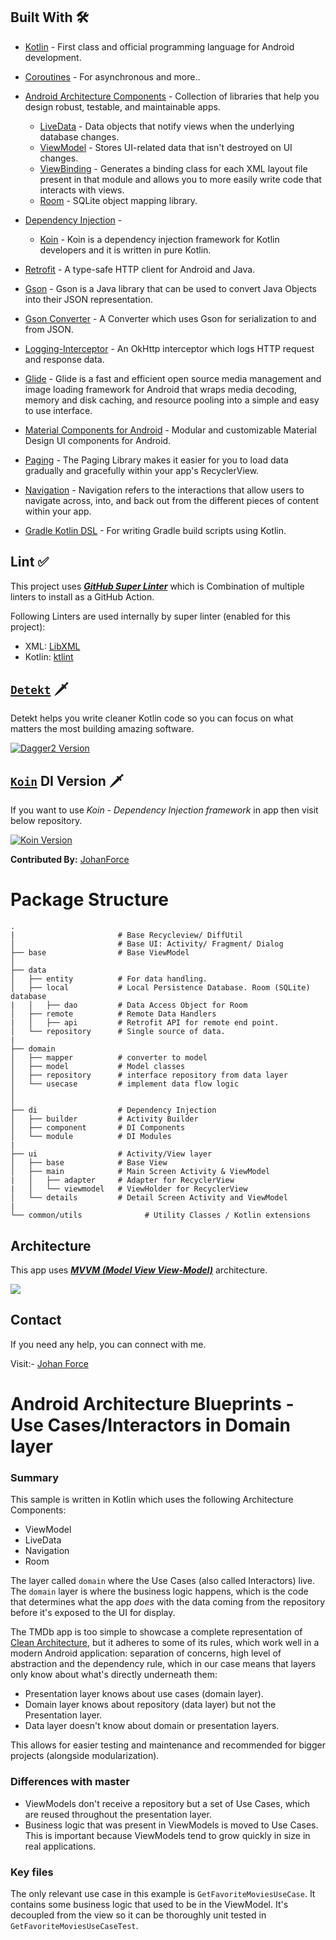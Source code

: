 ## Built With 🛠
- [Kotlin](https://kotlinlang.org/) - First class and official programming language for Android development.
- [Coroutines](https://kotlinlang.org/docs/reference/coroutines-overview.html) - For asynchronous and more..
- [Android Architecture Components](https://developer.android.com/topic/libraries/architecture) - Collection of libraries that help you design robust, testable, and maintainable apps.
  - [LiveData](https://developer.android.com/topic/libraries/architecture/livedata) - Data objects that notify views when the underlying database changes.
  - [ViewModel](https://developer.android.com/topic/libraries/architecture/viewmodel) - Stores UI-related data that isn't destroyed on UI changes. 
  - [ViewBinding](https://developer.android.com/topic/libraries/view-binding) - Generates a binding class for each XML layout file present in that module and allows you to more easily write code that interacts with views.
  - [Room](https://developer.android.com/topic/libraries/architecture/room) - SQLite object mapping library.
- [Dependency Injection](https://developer.android.com/training/dependency-injection) - 
  - [Koin](https://insert-koin.io/docs/reference/koin-core/dsl) - Koin is a dependency injection framework for Kotlin developers and it is written in pure Kotlin.
  
- [Retrofit](https://square.github.io/retrofit/) - A type-safe HTTP client for Android and Java.
- [Gson](https://github.com/google/gson) - Gson is a Java library that can be used to convert Java Objects into their JSON representation.
- [Gson Converter](https://github.com/square/retrofit/tree/master/retrofit-converters/gson) - A Converter which uses Gson for serialization to and from JSON.
- [Logging-Interceptor](https://github.com/square/okhttp/tree/master/okhttp-logging-interceptor) - An OkHttp interceptor which logs HTTP request and response data.

- [Glide](https://github.com/bumptech/glide) - Glide is a fast and efficient open source media management and image loading framework for Android that wraps media decoding, memory and disk caching, and resource pooling into a simple and easy to use interface.
- [Material Components for Android](https://github.com/material-components/material-components-android) - Modular and customizable Material Design UI components for Android.
- [Paging](https://developer.android.com/jetpack/androidx/releases/paging?hl=en) - The Paging Library makes it easier for you to load data gradually and gracefully within your app's RecyclerView.
- [Navigation](https://developer.android.com/guide/navigation?hl=en) - Navigation refers to the interactions that allow users to navigate across, into, and back out from the different pieces of content within your app.
- [Gradle Kotlin DSL](https://docs.gradle.org/current/userguide/kotlin_dsl.html) - For writing Gradle build scripts using Kotlin.

## Lint ✅
This project uses [***GitHub Super Linter***](https://github.com/github/super-linter) which is Combination of multiple linters to install as a GitHub Action.

Following Linters are used internally by super linter (enabled for this project):
- XML: [LibXML](http://xmlsoft.org/)
- Kotlin: [ktlint](https://github.com/pinterest/ktlint)


## [`Detekt`](https://detekt.dev/) 🗡️
Detekt helps you write cleaner Kotlin code so you can focus on what matters the most building amazing software.

[![Dagger2 Version](https://img.shields.io/static/v1?label=Foodium&message=Dagger2-DI&color=brightgreen&logo=android)](https://github.com/PatilShreyas/Foodium/tree/dev-hilt-android)


## [`Koin`](https://insert-koin.io/) DI Version 🗡️
If you want to use *Koin - Dependency Injection framework* in app then visit below repository.

[![Koin Version](https://img.shields.io/badge/PranayPatel512-Foodium-blue.svg?style=flat-square&logo=github)](https://github.com/pranaypatel512/Foodium)

**Contributed By:** [JohanForce](https://github.com/johanforce/)


# Package Structure
    .
    |                       # Base Recycleview/ DiffUtil
    │                       # Base UI: Activity/ Fragment/ Dialog
    ├── base                # Base ViewModel
    │  
    ├── data   
    │   ├── entity          # For data handling.
    │   ├── local           # Local Persistence Database. Room (SQLite) database
    |   │   ├── dao         # Data Access Object for Room   
    │   ├── remote          # Remote Data Handlers     
    |   │   ├── api         # Retrofit API for remote end point.
    │   └── repository      # Single source of data.
    |
    ├── domain             
    │   ├── mapper          # converter to model
    │   ├── model           # Model classes
    │   ├── repository      # interface repository from data layer
    │   └── usecase         # implement data flow logic
    │
    │
    ├── di                  # Dependency Injection             
    │   ├── builder         # Activity Builder
    │   ├── component       # DI Components       
    │   └── module          # DI Modules
    |
    ├── ui                  # Activity/View layer
    │   ├── base            # Base View
    │   ├── main            # Main Screen Activity & ViewModel
    |   │   ├── adapter     # Adapter for RecyclerView
    |   │   └── viewmodel   # ViewHolder for RecyclerView   
    │   └── details         # Detail Screen Activity and ViewModel
    |
    └── common/utils              # Utility Classes / Kotlin extensions


## Architecture
This app uses [***MVVM (Model View View-Model)***](https://developer.android.com/jetpack/docs/guide#recommended-app-arch) architecture.

![](https://developer.android.com/topic/libraries/architecture/images/final-architecture.png)

## Contact
If you need any help, you can connect with me.

Visit:- [Johan Force](https://github.com/johanforce/)


# Android Architecture Blueprints - Use Cases/Interactors in Domain layer
### Summary
This sample is written in Kotlin which uses the following Architecture Components:
- ViewModel
- LiveData
- Navigation
- Room

The layer called `domain` where the Use Cases (also called Interactors) live. The
`domain` layer is where the business logic happens, which is the code that determines what
the app _does_ with the data coming from the repository before it's exposed to the UI for
display.

The TMDb app is too simple to showcase a complete representation of
[Clean Architecture](https://blog.cleancoder.com/uncle-bob/2012/08/13/the-clean-architecture.html),
but it adheres to some of its rules, which work well in a modern Android application: separation
of concerns, high level of abstraction and the dependency rule, which in our case means that layers
only know about what's directly underneath them:
- Presentation layer knows about use cases (domain layer).
- Domain layer knows about repository (data layer) but not the Presentation layer.
- Data layer doesn't know about domain or presentation layers.

This allows for easier testing and maintenance and recommended for bigger projects (alongside
modularization).

### Differences with master

- ViewModels don't receive a repository but a set of Use Cases, which are reused throughout the
  presentation layer.
- Business logic that was present in ViewModels is moved to Use Cases. This is important because
  ViewModels tend to grow quickly in size in real applications.


### Key files

The only relevant use case in this example is `GetFavoriteMoviesUseCase`. It contains some business logic
that used to be in the ViewModel. It's decoupled from the view so it can be thoroughly unit tested
in `GetFavoriteMoviesUseCaseTest`.
